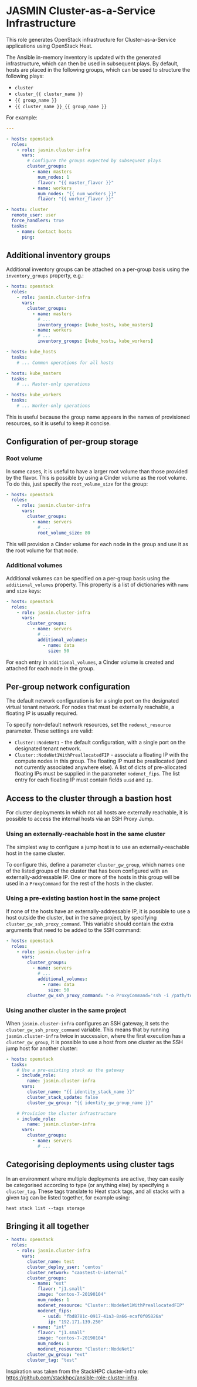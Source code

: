 # JASMIN Cluster-as-a-Service Infrastructure

This role generates OpenStack infrastructure for Cluster-as-a-Service applications
using OpenStack Heat.

The Ansible in-memory inventory is updated with the generated infrastructure, which
can then be used in subsequent plays. By default, hosts are placed in the following
groups, which can be used to structure the following plays:

  * `cluster`
  * `cluster_{{ cluster_name }}`
  * `{{ group_name }}`
  * `{{ cluster_name }}_{{ group_name }}`

For example:

```yaml
---

- hosts: openstack
  roles:
    - role: jasmin.cluster-infra
      vars:
        # Configure the groups expected by subsequent plays
        cluster_groups:
          - name: masters
            num_nodes: 1
            flavor: "{{ master_flavor }}"
          - name: workers
            num_nodes: "{{ num_workers }}"
            flavor: "{{ worker_flavor }}"

- hosts: cluster
  remote_user: user
  force_handlers: true
  tasks:
    - name: Contact hosts
      ping:
```

## Additional inventory groups

Additional inventory groups can be attached on a per-group basis using the `inventory_groups`
property, e.g.:

```yaml
- hosts: openstack
  roles:
    - role: jasmin.cluster-infra
      vars:
        cluster_groups:
          - name: masters
            # ...
            inventory_groups: [kube_hosts, kube_masters]
          - name: workers
            # ...
            inventory_groups: [kube_hosts, kube_workers]

- hosts: kube_hosts
  tasks:
    # ... Common operations for all hosts

- hosts: kube_masters
  tasks:
    # ... Master-only operations

- hosts: kube_workers
  tasks:
    # ... Worker-only operations
```

This is useful because the group name appears in the names of provisioned resources, so it
is useful to keep it concise.

## Configuration of per-group storage

### Root volume

In some cases, it is useful to have a larger root volume than those provided by the flavor.
This is possible by using a Cinder volume as the root volume. To do this, just specify
the `root_volume_size` for the group:

```yaml
- hosts: openstack
  roles:
    - role: jasmin.cluster-infra
      vars:
        cluster_groups:
          - name: servers
            # ...
            root_volume_size: 80
```

This will provision a Cinder volume for each node in the group and use it as the root
volume for that node.

### Additional volumes

Additional volumes can be specified on a per-group basis using the `additional_volumes`
property. This property is a list of dictionaries with `name` and `size` keys:

```yaml
- hosts: openstack
  roles:
    - role: jasmin.cluster-infra
      vars:
        cluster_groups:
          - name: servers
            # ...
            additional_volumes:
              - name: data
                size: 50
```

For each entry in `additional_volumes`, a Cinder volume is created and attached for
each node in the group.

## Per-group network configuration

The default network configuration is for a single port on the
designated virtual tenant network.  For nodes that must be externally
reachable, a floating IP is usually required.

To specify non-default network resources, set the `nodenet_resource` parameter.
These settings are valid:

  - `Cluster::NodeNet1` - the default configuration, with a single port on the
    designated tenant network.
  - `Cluster::NodeNet1WithPreallocatedFIP` - associate a floating IP with the
    compute nodes in this group.  The floating IP must be preallocated (and not
    currently associated anywhere else).  A list of dicts of pre-allocated
    floating IPs must be supplied in the parameter `nodenet_fips`.  The list
    entry for each floating IP must contain fields `uuid` and `ip`.


## Access to the cluster through a bastion host

For cluster deployments in which not all hosts are externally reachable,
it is possible to access the internal hosts via an SSH Proxy Jump.

### Using an externally-reachable host in the same cluster

The simplest way to configure a jump host is to use an externally-reachable host
in the same cluster.

To configure this, define a parameter `cluster_gw_group`, which names
one of the listed groups of the cluster that has been configured with an
externally-addressable IP.  One or more of the hosts in this group will be
used in a `ProxyCommand` for the rest of the hosts in the cluster.

### Using a pre-existing bastion host in the same project

If none of the hosts have an externally-addressable IP, it is possible to use a host
outside the cluster, but in the same project, by specifying `cluster_gw_ssh_proxy_command`.
This variable should contain the extra arguments that need to be added to the SSH command:

```yaml
- hosts: openstack
  roles:
    - role: jasmin.cluster-infra
      vars:
        cluster_groups:
          - name: servers
            # ...
            additional_volumes:
              - name: data
                size: 50
        cluster_gw_ssh_proxy_command: "-o ProxyCommand='ssh -i /path/to/ssh/key -o StrictHostKeyChecking=no -o UserKnownHostsFile=/dev/null -W %h:%p <user>@<gatewayhost>'"
```

### Using another cluster in the same project

When `jasmin.cluster-infra` configures an SSH gateway, it sets the `cluster_gw_ssh_proxy_command`
variable. This means that by running `jasmin.cluster-infra` twice in succession, where the first
execution has a `cluster_gw_group`, it is possible to use a host from one cluster as the SSH
jump host for another cluster:

```yaml
- hosts: openstack
  tasks:
    # Use a pre-existing stack as the gateway
    - include_role:
        name: jasmin.cluster-infra
      vars:
        cluster_name: "{{ identity_stack_name }}"
        cluster_stack_update: false
        cluster_gw_group: "{{ identity_gw_group_name }}"

    # Provision the cluster infrastructure
    - include_role:
        name: jasmin.cluster-infra
      vars:
        cluster_groups:
          - name: servers
            # ...
```

## Categorising deployments using cluster tags

In an environment where multiple deployments are active, they can easily
be categorised according to type (or anything else) by specifying
a `cluster_tag`.  These tags translate to Heat stack tags, and all stacks
with a given tag can be listed together, for example using:

```
heat stack list --tags storage
```

## Bringing it all together

```yaml
- hosts: openstack
  roles:
    - role: jasmin.cluster-infra
      vars:
        cluster_name: test
        cluster_deploy_user: 'centos'
        cluster_network: "caastest-U-internal"
        cluster_groups:
          - name: "ext"
            flavor: "j1.small"
            image: "centos-7-20190104"
            num_nodes: 1
            nodenet_resource: "Cluster::NodeNet1WithPreallocatedFIP"
            nodenet_fips:
              - uuid: "fbd8781c-0917-41a3-8a66-ecaf0f05826a"
                ip: "192.171.139.250"
          - name: "int"
            flavor: "j1.small"
            image: "centos-7-20190104"
            num_nodes: 1
            nodenet_resource: "Cluster::NodeNet1"
        cluster_gw_group: "ext"
        cluster_tag: "test"
```

Inspiration was taken from the StackHPC cluster-infra role: https://github.com/stackhpc/ansible-role-cluster-infra.
